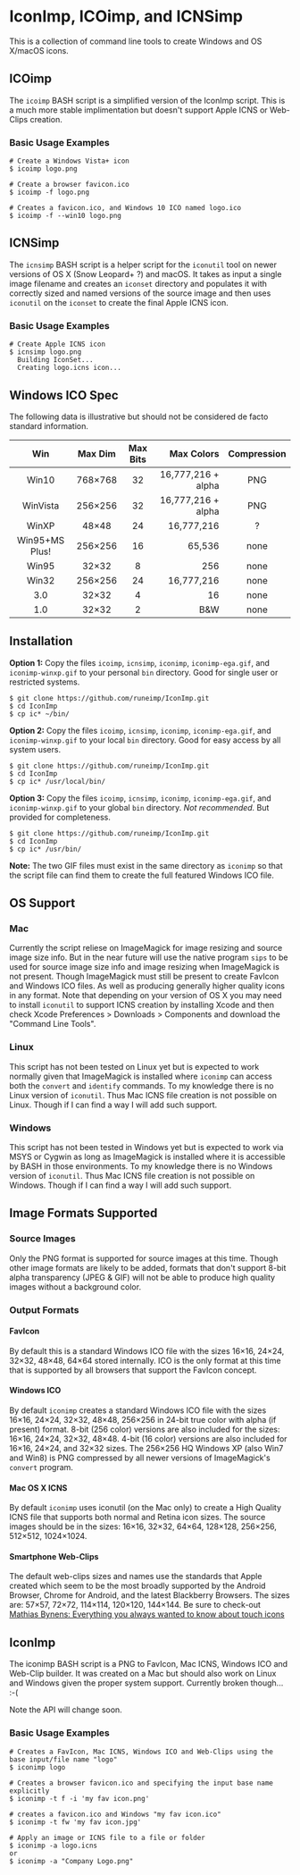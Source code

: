 IconImp, ICOimp, and ICNSimp
============================

This is a collection of command line tools to create Windows and OS X/macOS icons.

ICOimp
------

The `icoimp` BASH script is a simplified version of the IconImp script. This is a much more stable implimentation but doesn't support Apple ICNS or Web-Clips creation.


### Basic Usage Examples

```
# Create a Windows Vista+ icon
$ icoimp logo.png

# Create a browser favicon.ico
$ icoimp -f logo.png

# Creates a favicon.ico, and Windows 10 ICO named logo.ico
$ icoimp -f --win10 logo.png
```

ICNSimp
-------

The `icnsimp` BASH script is a helper script for the `iconutil` tool on newer versions of OS X (Snow Leopard+ ?) and macOS. It takes as input a single image filename and creates an `iconset` directory and populates it with correctly sized and named versions of the source image and then uses `iconutil` on the `iconset` to create the final Apple ICNS icon.


### Basic Usage Examples

```
# Create Apple ICNS icon
$ icnsimp logo.png
  Building IconSet...
  Creating logo.icns icon...
```

Windows ICO Spec
----------------

The following data is illustrative but should not be considered de facto standard information.

| Win            | Max Dim | Max Bits | Max Colors         | Compression |
| :-:            | :-----: | :------: | ----:              | :---------: |
| Win10          | 768×768 | 32       | 16,777,216 + alpha | PNG         |
| WinVista       | 256×256 | 32       | 16,777,216 + alpha | PNG         |
| WinXP          | 48×48   | 24       | 16,777,216         | ?           |
| Win95+MS Plus! | 256×256 | 16       | 65,536             | none        |
| Win95          | 32×32   | 8        | 256                | none        |
| Win32          | 256×256 | 24       | 16,777,216         | none        |
| 3.0            | 32×32   | 4        | 16                 | none        |
| 1.0            | 32×32   | 2        | B&W                | none        |



Installation
------------

**Option 1:** Copy the files `icoimp`, `icnsimp`, `iconimp`, `iconimp-ega.gif`, and `iconimp-winxp.gif` to your personal `bin` directory. Good for single user or restricted systems.

	$ git clone https://github.com/runeimp/IconImp.git
	$ cd IconImp
	$ cp ic* ~/bin/

**Option 2:** Copy the files `icoimp`, `icnsimp`, `iconimp`, `iconimp-ega.gif`, and `iconimp-winxp.gif` to your local `bin` directory. Good for easy access by all system users.

	$ git clone https://github.com/runeimp/IconImp.git
	$ cd IconImp
	$ cp ic* /usr/local/bin/

**Option 3:** Copy the files `icoimp`, `icnsimp`, `iconimp`, `iconimp-ega.gif`, and `iconimp-winxp.gif` to your global `bin` directory. *Not recommended.* But provided for completeness.

	$ git clone https://github.com/runeimp/IconImp.git
	$ cd IconImp
	$ cp ic* /usr/bin/

**Note:** The two GIF files must exist in the same directory as `iconimp` so that the script file can find them to create the full featured Windows ICO file.

OS Support
----------

### Mac

Currently the script reliese on ImageMagick for image resizing and source image size info. But in the near future will use the native program `sips` to be used for source image size info and image resizing when ImageMagick is not present. Though ImageMagick must still be present to create FavIcon and Windows ICO files. As well as producing generally higher quality icons in any format. Note that depending on your version of OS X you may need to install `iconutil` to support ICNS creation by installing Xcode and then check Xcode Preferences > Downloads > Components and download the "Command Line Tools".

### Linux

This script has not been tested on Linux yet but is expected to work normally given that ImageMagick is installed where `iconimp` can access both the `convert` and `identify` commands. To my knowledge there is no Linux version of `iconutil`. Thus Mac ICNS file creation is not possible on Linux. Though if I can find a way I will add such support.

### Windows

This script has not been tested in Windows yet but is expected to work via MSYS or Cygwin as long as ImageMagick is installed where it is accessible by BASH in those environments. To my knowledge there is no Windows version of `iconutil`. Thus Mac ICNS file creation is not possible on Windows. Though if I can find a way I will add such support.

Image Formats Supported
-----------------------

### Source Images

Only the PNG format is supported for source images at this time. Though other image formats are likely to be added, formats that don't support 8-bit alpha transparency (JPEG & GIF) will not be able to produce high quality images without a background color.

### Output Formats

#### FavIcon

By default this is a standard Windows ICO file with the sizes 16&times;16, 24&times;24, 32&times;32, 48&times;48, 64&times;64 stored internally. ICO is the only format at this time that is supported by all browsers that support the FavIcon concept.

#### Windows ICO

By default `iconimp` creates a standard Windows ICO file with the sizes 16&times;16, 24&times;24, 32&times;32, 48&times;48, 256&times;256 in 24-bit true color with alpha (if present) format. 8-bit (256 color) versions are also included for the sizes: 16&times;16, 24&times;24, 32&times;32, 48&times;48. 4-bit (16 color) versions are also included for 16&times;16, 24&times;24, and 32&times;32 sizes. The 256&times;256 HQ Windows XP (also Win7 and Win8) is PNG compressed by all newer versions of ImageMagick's `convert` program.

#### Mac OS X ICNS

By default `iconimp` uses iconutil (on the Mac only) to create a High Quality ICNS file that supports both normal and Retina icon sizes. The source images should be in the sizes: 16&times;16, 32&times;32, 64&times;64, 128&times;128, 256&times;256, 512&times;512, 1024&times;1024.

#### Smartphone Web-Clips

The default web-clips sizes and names use the standards that Apple created which seem to be the most broadly supported by the Android Browser, Chrome for Android, and the latest Blackberry Browsers. The sizes are: 57&times;57, 72&times;72, 114&times;114, 120&times;120, 144&times;144. Be sure to check-out [Mathias Bynens: Everything you always wanted to know about touch icons](http://mathiasbynens.be/notes/touch-icons)



IconImp
-------

The iconimp BASH script is a PNG to FavIcon, Mac ICNS, Windows ICO and Web-Clip builder. It was created on a Mac but should also work on Linux and Windows given the proper system support. Currently broken though...  :-(

Note the API will change soon.

### Basic Usage Examples

```
# Creates a FavIcon, Mac ICNS, Windows ICO and Web-Clips using the base input/file name "logo"
$ iconimp logo

# Creates a browser favicon.ico and specifying the input base name explicitly
$ iconimp -t f -i 'my fav icon.png'

# creates a favicon.ico and Windows "my fav icon.ico"
$ iconimp -t fw 'my fav icon.jpg'

# Apply an image or ICNS file to a file or folder
$ iconimp -a logo.icns
or
$ iconimp -a "Company Logo.png"
```

